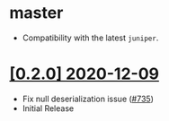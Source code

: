 # master

- Compatibility with the latest `juniper`.

# [[0.2.0] 2020-12-09](https://github.com/graphql-rust/juniper/releases/tag/juniper_graphql_ws-0.2.0)

- Fix null deserialization issue ([#735](https://github.com/graphql-rust/juniper/issues/735))
- Initial Release
